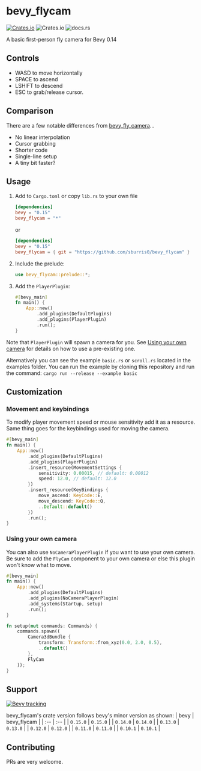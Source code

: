# bevy_flycam

[![Crates.io](https://img.shields.io/crates/v/bevy_flycam)](https://crates.io/crates/bevy_flycam)
![Crates.io](https://img.shields.io/crates/l/bevy_flycam)
![docs.rs](https://img.shields.io/docsrs/bevy_flycam)

A basic first-person fly camera for Bevy 0.14

## Controls

- WASD to move horizontally
- SPACE to ascend
- LSHIFT to descend
- ESC to grab/release cursor.

## Comparison

There are a few notable differences from [bevy_fly_camera](https://github.com/mcpar-land/bevy_fly_camera)...

- No linear interpolation
- Cursor grabbing
- Shorter code
- Single-line setup
- A tiny bit faster?

## Usage

1. Add to `Cargo.toml` or copy `lib.rs` to your own file

    ```toml
    [dependencies]
    bevy = "0.15"
    bevy_flycam = "*"
    ```

    or

    ```toml
    [dependencies]
    bevy = "0.15"
    bevy_flycam = { git = "https://github.com/sburris0/bevy_flycam" }
    ```

2. Include the prelude:

    ```rust
    use bevy_flycam::prelude::*;
    ```

3. Add the `PlayerPlugin`:

    ```rust
    #[bevy_main]
    fn main() {
        App::new()
            .add_plugins(DefaultPlugins)
            .add_plugins(PlayerPlugin)
            .run();
    }
    ```

Note that `PlayerPlugin` will spawn a camera for you. See [Using your own camera](#using-your-own-camera) for details on how to
use a pre-existing one.

Alternatively you can see the example `basic.rs` or `scroll.rs` located in the examples folder.
You can run the example by cloning this repository and run the command: `cargo run --release --example basic`

## Customization

### Movement and keybindings

To modify player movement speed or mouse sensitivity add it as a resource. </br>
Same thing goes for the keybindings used for moving the camera.

```Rust
#[bevy_main]
fn main() {
    App::new()
        .add_plugins(DefaultPlugins)
        .add_plugins(PlayerPlugin)
        .insert_resource(MovementSettings {
            sensitivity: 0.00015, // default: 0.00012
            speed: 12.0, // default: 12.0
        })
        .insert_resource(KeyBindings {
            move_ascend: KeyCode::E,
            move_descend: KeyCode::Q,
            ..Default::default()
        })
        .run();
}
```

### Using your own camera

You can also use `NoCameraPlayerPlugin` if you want to use your own camera. Be sure to add the `FlyCam` component to your own camera or else this plugin won't know what to move.

```Rust
#[bevy_main]
fn main() {
    App::new()
        .add_plugins(DefaultPlugins)
        .add_plugins(NoCameraPlayerPlugin)
        .add_systems(Startup, setup)
        .run();
}

fn setup(mut commands: Commands) {
    commands.spawn((
        Camera3dBundle {
            transform: Transform::from_xyz(0.0, 2.0, 0.5),
            ..default()
        },
        FlyCam
    ));
}
```

## Support

[![Bevy tracking](https://img.shields.io/badge/Bevy%20tracking-released%20version-lightblue)](https://github.com/bevyengine/bevy/blob/main/docs/plugins_guidelines.md#main-branch-tracking)

bevy_flycam's crate version follows bevy's minor version as shown:
| bevy     | bevy_flycam |
| :--      | :--         |
| `0.15.0` | `0.15.0`    |
| `0.14.0` | `0.14.0`    |
| `0.13.0` | `0.13.0`    |
| `0.12.0` | `0.12.0`    |
| `0.11.0` | `0.11.0`    |
| `0.10.1` | `0.10.1`    |

## Contributing

PRs are very welcome.
